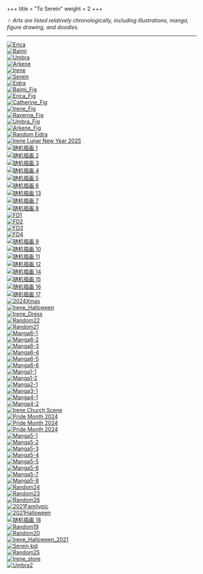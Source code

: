 +++
title = "To Serein"
weight = 2
+++

<p style="text-indent:0; margin-left:0;"><em>
✨ Arts are listed relatively chronologically, including illustrations, manga, figure drawing, and doodles.</em>
</p>

---

<div class="gallery-ordered">

  <div class="item">
    <a href="/images/Erica_Badge.png">
      <img class="thumb" loading="lazy"
           src="/images/Erica_Badge.png"
           alt="Erica"
           title="Erica">
    </a>
  </div>

  <div class="item">
    <a href="/images/Baimi_Badge.png">
      <img class="thumb" loading="lazy"
           src="/images/Baimi_Badge.png"
           alt="Baimi"
           title="Baimi">
    </a>
  </div>

  <div class="item">
    <a href="/images/Umbra_Badge.png">
      <img class="thumb" loading="lazy"
           src="/images/Umbra_Badge.png"
           alt="Umbra"
           title="Umbra">
    </a>
  </div>

  <div class="item">
    <a href="/images/Arkene_Badge.png">
      <img class="thumb" loading="lazy"
           src="/images/Arkene_Badge.png"
           alt="Arkene"
           title="Arkene">
    </a>
  </div>

  <div class="item">
    <a href="/images/Irene_Badge.png">
      <img class="thumb" loading="lazy"
           src="/images/Irene_Badge.png"
           alt="Irene"
           title="Irene">
    </a>
  </div>

  <div class="item">
    <a href="/images/Serien_Badge.png">
      <img class="thumb" loading="lazy"
           src="/images/Serien_Badge.png"
           alt="Serein"
           title="Serein">
    </a>
  </div>

  <div class="item">
    <a href="/images/Eidra_Badge.png">
      <img class="thumb" loading="lazy"
           src="/images/Eidra_Badge.png"
           alt="Eidra"
           title="Eidra">
    </a>
  </div>

  <div class="item">
    <a href="/images/Baimi_Fig.png">
      <img class="thumb" loading="lazy"
           src="/images/Baimi_Fig.png"
           alt="Baimi_Fig"
           title="Baimi_Fig">
    </a>
  </div>

  <div class="item">
    <a href="/images/Erica_Fig.png">
      <img class="thumb" loading="lazy"
           src="/images/Erica_Fig.png"
           alt="Erica_Fig"
           title="Erica_Fig">
    </a>
  </div>

  <div class="item">
    <a href="/images/Catherine_Fig.png">
      <img class="thumb" loading="lazy"
           src="/images/Catherine_Fig.png"
           alt="Catherine_Fig"
           title="Catherine_Fig">
    </a>
  </div>

  <div class="item">
    <a href="/images/Irene_Fig.png">
      <img class="thumb" loading="lazy"
           src="/images/Irene_Fig.png"
           alt="Irene_Fig"
           title="Irene_Fig">
    </a>
  </div>

  <div class="item">
    <a href="/images/Raverna_Fig.png">
      <img class="thumb" loading="lazy"
           src="/images/Raverna_Fig.png"
           alt="Raverna_Fig"
           title="Raverna_Fig">
    </a>
  </div>

  <div class="item">
    <a href="/images/Umbra_Fig.png">
      <img class="thumb" loading="lazy"
           src="/images/Umbra_Fig.png"
           alt="Umbra_Fig"
           title="Umbra_Fig">
    </a>
  </div>

  <div class="item">
    <a href="/images/Arkene_Fig.png">
      <img class="thumb" loading="lazy"
           src="/images/Arkene_Fig.png"
           alt="Arkene_Fig"
           title="Arkene_Fig">
    </a>
  </div>

  <div class="item">
    <a href="/images/Radom_Edirasuit.png">
      <img class="thumb" loading="lazy"
           src="/images/Radom_Edirasuit.png"
           alt="Random Eidra"
           title="Random Eidra">
    </a>
  </div>

  <div class="item">
    <a href="/images/Irene_Newyr.png">
      <img class="thumb" loading="lazy"
           src="/images/Irene_Newyr.png"
           alt="Irene Lunar New Year 2025"
           title="Irene Lunar New Year 2025">
    </a>
  </div>

  <div class="item">
    <a href="/images/Random1.png">
      <img class="thumb" loading="lazy"
           src="/images/Random1.png"
           alt="随机插画 1"
           title="Random 1">
    </a>
  </div>

  <div class="item">
    <a href="/images/Random2.png">
      <img class="thumb" loading="lazy"
           src="/images/Random2.png"
           alt="随机插画 2"
           title="Random 2">
    </a>
  </div>

  <div class="item">
    <a href="/images/Random3.png">
      <img class="thumb" loading="lazy"
           src="/images/Random3.png"
           alt="随机插画 3"
           title="Random 3">
    </a>
  </div>

  <div class="item">
    <a href="/images/Random4.png">
      <img class="thumb" loading="lazy"
           src="/images/Random4.png"
           alt="随机插画 4"
           title="Random 4">
    </a>
  </div>

  <div class="item">
    <a href="/images/Random5.png">
      <img class="thumb" loading="lazy"
           src="/images/Random5.png"
           alt="随机插画 5"
           title="Random 5">
    </a>
  </div>

  <div class="item">
    <a href="/images/Random6.png">
      <img class="thumb" loading="lazy"
           src="/images/Random6.png"
           alt="随机插画 6"
           title="Random 6">
    </a>
  </div>

  <div class="item">
    <a href="/images/Random13.png">
      <img class="thumb" loading="lazy"
           src="/images/Random13.png"
           alt="随机插画 13"
           title="Random 13">
    </a>
  </div>

  <div class="item">
    <a href="/images/Random7.png">
      <img class="thumb" loading="lazy"
           src="/images/Random7.png"
           alt="随机插画 7"
           title="Random 7">
    </a>
  </div>

  <div class="item">
    <a href="/images/Random8.png">
      <img class="thumb" loading="lazy"
           src="/images/Random8.png"
           alt="随机插画 8"
           title="Random 8">
    </a>
  </div>

  <div class="item">
    <a href="/images/FD1.png">
      <img class="thumb" loading="lazy"
           src="/images/FD1.png"
           alt="FD1"
           title="FD1">
    </a>
  </div>

  <div class="item">
    <a href="/images/FD2.png">
      <img class="thumb" loading="lazy"
           src="/images/FD2.png"
           alt="FD2"
           title="FD2">
    </a>
  </div>

  <div class="item">
    <a href="/images/FD3.png">
      <img class="thumb" loading="lazy"
           src="/images/FD3.png"
           alt="FD3"
           title="FD3">
    </a>
  </div>

  <div class="item">
    <a href="/images/FD4.png">
      <img class="thumb" loading="lazy"
           src="/images/FD4.png"
           alt="FD4"
           title="FD4">
    </a>
  </div>

  <div class="item">
    <a href="/images/Random9.png">
      <img class="thumb" loading="lazy"
           src="/images/Random9.png"
           alt="随机插画 9"
           title="Random 9">
    </a>
  </div>

  <div class="item">
    <a href="/images/Random10.png">
      <img class="thumb" loading="lazy"
           src="/images/Random10.png"
           alt="随机插画 10"
           title="Random 10">
    </a>
  </div>

  <div class="item">
    <a href="/images/Random11.png">
      <img class="thumb" loading="lazy"
           src="/images/Random11.png"
           alt="随机插画 11"
           title="Random 11">
    </a>
  </div>

  <div class="item">
    <a href="/images/Random12.png">
      <img class="thumb" loading="lazy"
           src="/images/Random12.png"
           alt="随机插画 12"
           title="Random 12">
    </a>
  </div>

  <div class="item">
    <a href="/images/Random14.png">
      <img class="thumb" loading="lazy"
           src="/images/Random14.png"
           alt="随机插画 14"
           title="Random 14">
    </a>
  </div>

  <div class="item">
    <a href="/images/Random15.png">
      <img class="thumb" loading="lazy"
           src="/images/Random15.png"
           alt="随机插画 15"
           title="Random 15">
    </a>
  </div>

  <div class="item">
    <a href="/images/Random16.png">
      <img class="thumb" loading="lazy"
           src="/images/Random16.png"
           alt="随机插画 16"
           title="Random 16">
    </a>
  </div>

  <div class="item">
    <a href="/images/Random17.png">
      <img class="thumb" loading="lazy"
           src="/images/Random17.png"
           alt="随机插画 17"
           title="Random 17">
    </a>
  </div>

  <div class="item">
    <a href="/images/2024Xmas.png">
      <img class="thumb" loading="lazy"
           src="/images/2024Xmas.png"
           alt="2024Xmas"
           title="2024Xmas">
    </a>
  </div>

  <div class="item">
    <a href="/images/Irene_Halloween.png">
      <img class="thumb" loading="lazy"
           src="/images/Irene_Halloween.png"
           alt="Irene_Halloween"
           title="Irene_Halloween2024">
    </a>
  </div>

  <div class="item">
    <a href="/images/Irene_Dress.png">
      <img class="thumb" loading="lazy"
           src="/images/Irene_Dress.png"
           alt="Irene_Dress"
           title="Irene_Dress">
    </a>
  </div>

  <div class="item">
    <a href="/images/Random22.png">
      <img class="thumb" loading="lazy"
           src="/images/Random22.png"
           alt="Random22"
           title="Random22">
    </a>
  </div>

  <div class="item">
    <a href="/images/Random21.png">
      <img class="thumb" loading="lazy"
           src="/images/Random21.png"
           alt="Random21"
           title="Random21">
    </a>
  </div>

 <div class="item">
    <a href="/images/Manga6-1.png">
      <img class="thumb" loading="lazy"
           src="/images/Manga6-1.png"
           alt="Manga6-1"
           title="Manga6-1">
    </a>
  </div>

 <div class="item">
    <a href="/images/Manga6-2.png">
      <img class="thumb" loading="lazy"
           src="/images/Manga6-2.png"
           alt="Manga6-2"
           title="Manga6-2">
    </a>
  </div>

 <div class="item">
    <a href="/images/Manga6-3.png">
      <img class="thumb" loading="lazy"
           src="/images/Manga6-3.png"
           alt="Manga6-3"
           title="Manga6-3">
    </a>
  </div>

 <div class="item">
    <a href="/images/Manga6-4.png">
      <img class="thumb" loading="lazy"
           src="/images/Manga6-4.png"
           alt="Manga6-4"
           title="Manga6-4">
    </a>
  </div>

 <div class="item">
    <a href="/images/Manga6-5.png">
      <img class="thumb" loading="lazy"
           src="/images/Manga6-5.png"
           alt="Manga6-5"
           title="Manga6-5">
    </a>
  </div>

 <div class="item">
    <a href="/images/Manga6-6.png">
      <img class="thumb" loading="lazy"
           src="/images/Manga6-6.png"
           alt="Manga6-6"
           title="Manga6-6">
    </a>
  </div>

  <div class="item">
    <a href="/images/Manga1-1.png">
      <img class="thumb" loading="lazy"
           src="/images/Manga1-1.png"
           alt="Manga1-1"
           title="Manga1-1">
    </a>
  </div>

  <div class="item">
    <a href="/images/Manga1-2.png">
      <img class="thumb" loading="lazy"
           src="/images/Manga1-2.png"
           alt="Manga1-2"
           title="Manga1-2">
    </a>
  </div>

  <div class="item">
    <a href="/images/Manga2-1.png">
      <img class="thumb" loading="lazy"
           src="/images/Manga2-1.png"
           alt="Manga2-1"
           title="Manga2-1">
    </a>
  </div>

  <div class="item">
    <a href="/images/Manga3-1.png">
      <img class="thumb" loading="lazy"
           src="/images/Manga3-1.png"
           alt="Manga3-1"
           title="Manga3-1">
    </a>
  </div>

  <div class="item">
    <a href="/images/Manga4-1.png">
      <img class="thumb" loading="lazy"
           src="/images/Manga4-1.png"
           alt="Manga4-1"
           title="Manga4-1">
    </a>
  </div>

  <div class="item">
    <a href="/images/Manga4-2.png">
      <img class="thumb" loading="lazy"
           src="/images/Manga4-2.png"
           alt="Manga4-2"
           title="Manga4-2">
    </a>
  </div>

 <div class="item">
    <a href="/images/Irene_Church.png">
      <img class="thumb" loading="lazy"
           src="/images/Irene_Church.png"
           alt="Irene Church Scene"
           title="Irene Church Scene">
    </a>
  </div>

  <div class="item">
    <a href="/images/Pridemonth1_2024.png">
      <img class="thumb" loading="lazy"
           src="/images/Pridemonth1_2024.png"
           alt="Pride Month 2024"
           title="Pride Month 2024">
    </a>
  </div>

  <div class="item">
    <a href="/images/Pridemonth2_2024.png">
      <img class="thumb" loading="lazy"
           src="/images/Pridemonth2_2024.png"
           alt="Pride Month 2024"
           title="Pride Month 2024">
    </a>
  </div>

  <div class="item">
    <a href="/images/Pridemonth3_2024.png">
      <img class="thumb" loading="lazy"
           src="/images/Pridemonth3_2024.png"
           alt="Pride Month 2024"
           title="Pride Month 2024">
    </a>
  </div>

  <div class="item">
    <a href="/images/Manga5-1.png">
      <img class="thumb" loading="lazy"
           src="/images/Manga5-1.png"
           alt="Manga5-1"
           title="Manga5-1">
    </a>
  </div>

  <div class="item">
    <a href="/images/Manga5-2.png">
      <img class="thumb" loading="lazy"
           src="/images/Manga5-2.png"
           alt="Manga5-2"
           title="Manga5-2">
    </a>
  </div>

  <div class="item">
    <a href="/images/Manga5-3.png">
      <img class="thumb" loading="lazy"
           src="/images/Manga5-3.png"
           alt="Manga5-3"
           title="Manga5-3">
    </a>
  </div>

  <div class="item">
    <a href="/images/Manga5-4.png">
      <img class="thumb" loading="lazy"
           src="/images/Manga5-4.png"
           alt="Manga5-4"
           title="Manga5-4">
    </a>
  </div>

  <div class="item">
    <a href="/images/Manga5-5.png">
      <img class="thumb" loading="lazy"
           src="/images/Manga5-5.png"
           alt="Manga5-5"
           title="Manga5-5">
    </a>
  </div>

  <div class="item">
    <a href="/images/Manga5-6.png">
      <img class="thumb" loading="lazy"
           src="/images/Manga5-6.png"
           alt="Manga5-6"
           title="Manga5-6">
    </a>
  </div>

  <div class="item">
    <a href="/images/Manga5-7.png">
      <img class="thumb" loading="lazy"
           src="/images/Manga5-7.png"
           alt="Manga5-7"
           title="Manga5-7">
    </a>
  </div>

  <div class="item">
    <a href="/images/Manga5-8.png">
      <img class="thumb" loading="lazy"
           src="/images/Manga5-8.png"
           alt="Manga5-8"
           title="Manga5-8">
    </a>
  </div>

  <div class="item">
    <a href="/images/Random24.png">
      <img class="thumb" loading="lazy"
           src="/images/Random24.png"
           alt="Random24"
           title="Random24">
    </a>
  </div>

  <div class="item">
    <a href="/images/Random23.png">
      <img class="thumb" loading="lazy"
           src="/images/Random23.png"
           alt="Random23"
           title="Random23">
    </a>
  </div>

  <div class="item">
    <a href="/images/Random26.png">
      <img class="thumb" loading="lazy"
           src="/images/Random26.png"
           alt="Random26"
           title="Random26">
    </a>
  </div>

  <div class="item">
    <a href="/images/2021Familypic.png">
      <img class="thumb" loading="lazy"
           src="/images/2021Familypic.png"
           alt="2021Familypic"
           title="2021Familypic">
    </a>
  </div>

  <div class="item">
    <a href="/images/2021Halloween.png">
      <img class="thumb" loading="lazy"
           src="/images/2021Halloween.png"
           alt="2021Halloween"
           title="2021Halloween">
    </a>
  </div>

  <div class="item">
    <a href="/images/Random18.png">
      <img class="thumb" loading="lazy"
           src="/images/Random18.png"
           alt="随机插画 18"
           title="Random 18">
   </a>
  </div>

  <div class="item">
    <a href="/images/Random19.png">
      <img class="thumb" loading="lazy"
           src="/images/Random19.png"
           alt="Random19"
           title="Random19">
    </a>
  </div>

  <div class="item">
    <a href="/images/Random20.png">
      <img class="thumb" loading="lazy"
           src="/images/Random20.png"
           alt="Random20"
           title="Random20">
    </a>
  </div>

 <div class="item">
    <a href="/images/Irene_Halloween_2021.png">
      <img class="thumb" loading="lazy"
           src="/images/Irene_Halloween_2021.png"
           alt="Irene_Halloween_2021"
           title="Irene_Halloween_2021">
    </a>
  </div>

  <div class="item">
    <a href="/images/Serein_Kid.png">
      <img class="thumb" loading="lazy"
           src="/images/Serein_Kid.png"
           alt="Serein kid"
           title="Serein kid">
    </a>
  </div>

  <div class="item">
    <a href="/images/Random25.png">
      <img class="thumb" loading="lazy"
           src="/images/Random25.png"
           alt="Random25"
           title="Random25">
    </a>
  </div>

 <div class="item">
    <a href="/images/Irene_store.png">
      <img class="thumb" loading="lazy"
           src="/images/Irene_store.png"
           alt="Irene_store"
           title="Irene’s store">
    </a>
  </div>

 <div class="item">
    <a href="/images/Umbra_Cool.png">
      <img class="thumb" loading="lazy"
           src="/images/Umbra_Cool.png"
           alt="Umbra2"
           title="Umbra2">
    </a>
  </div>


</div>


<script>
  (function(){
    const container = document.currentScript.closest('main')?.querySelector('.gallery-ordered');
    if (!container) return;
    const links = Array.from(container.querySelectorAll('a[href]'));
    const backdrop = document.createElement('div');
    backdrop.className = 'lb-backdrop';
    backdrop.innerHTML = `
      <button class="lb-close" aria-label="Close">✕</button>
      <button class="lb-prev" aria-label="Previous">‹</button>
      <figure class="lb-figure">
        <img class="lb-img" alt="">
        <figcaption class="lb-caption"></figcaption>
      </figure>
      <button class="lb-next" aria-label="Next">›</button>
    `;
    document.body.appendChild(backdrop);
    const img = backdrop.querySelector('.lb-img');
    const caption = backdrop.querySelector('.lb-caption');
    const btnClose = backdrop.querySelector('.lb-close');
    const btnPrev = backdrop.querySelector('.lb-prev');
    const btnNext = backdrop.querySelector('.lb-next');
    let idx = -1;

    function openAt(i){
      idx = (i + links.length) % links.length;
      const a = links[idx];
      img.src = a.getAttribute('href');
      const alt = a.querySelector('img')?.alt || '';
      const title = a.querySelector('img')?.title || a.title || '';
      caption.textContent = title || alt || '';
      backdrop.classList.add('open');
      document.body.style.overflow = 'hidden';
    }
    function close(){ backdrop.classList.remove('open'); document.body.style.overflow = ''; img.src = ''; }
    function prev(){ openAt(idx - 1); }
    function next(){ openAt(idx + 1); }

    links.forEach((a, i) => {
      a.addEventListener('click', e => {
        if (a.querySelector('img')) { e.preventDefault(); openAt(i); }
      });
    });
    backdrop.addEventListener('click', e => { if (e.target === backdrop) close(); });
    btnClose.addEventListener('click', close);
    btnPrev.addEventListener('click', prev);
    btnNext.addEventListener('click', next);
    document.addEventListener('keydown', e => {
      if (!backdrop.classList.contains('open')) return;
      if (e.key === 'Escape') close();
      else if (e.key === 'ArrowLeft') prev();
      else if (e.key === 'ArrowRight') next();
    });
  })();
</script>



